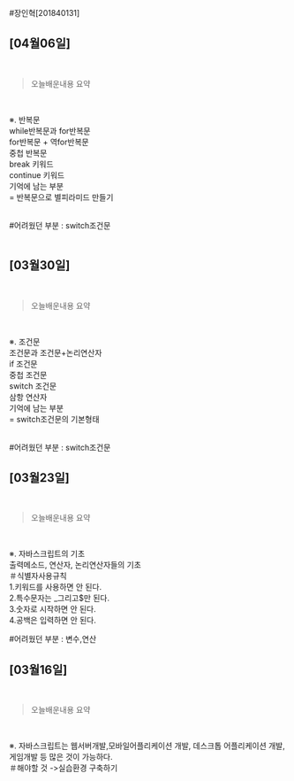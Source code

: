 #장인혁[201840131]

## [04월06일]
<br>

>오늘배운내용 요약
 <br>

 

 ※. 반복문
 <br>while반복문과 for반복문
 <br>for반복문 + 역for반복문
 <br>중첩 반복문
 <br>break 키워드
 <br>continue 키워드
    <br>기억에 남는 부분 
<br> = 반복문으로 별피라미드 만들기

<br>
#어려웠던 부분 : switch조건문
<br>
<br>



## [03월30일]
<br>

>오늘배운내용 요약
 <br>

 

 ※. 조건문
 <br>조건문과 조건문+논리연산자
 <br>if 조건문
 <br>중첩 조건문
 <br>switch 조건문
 <br>삼항 연산자
    <br>기억에 남는 부분 
<br> = switch조건문의 기본형태


<br>
#어려웠던 부분 : switch조건문


## [03월23일]
<br>

>오늘배운내용 요약
 <br>
 

 ※. 자바스크립트의 기초
 <br>출력메소드, 연산자, 논리연산자들의 기초
 <br>＃식별자사용규칙
 <br>1.키워드를 사용하면 안 된다.
 <br>2.특수문자는 _그리고$만 된다.
 <br>3.숫자로 시작하면 안 된다.
 <br>4.공백은 입력하면 안 된다.

#어려웠던 부분 : 변수,연산


## [03월16일]
<br>

>오늘배운내용 요약
<br>

※. 자바스크립트는 웹서버개발,모바일어플리케이션 개발, 데스크톱 어플리케이션 개발,게임개발 등 많은 것이 가능하다.
<br>
＃해야할 것 ->실습환경 구축하기



